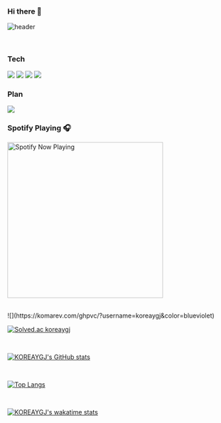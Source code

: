 ### Hi there 👋

<!--
**koreaygj/koreaygj** is a ✨ _special_ ✨ repository because its `README.md` (this file) appears on your GitHub profile.

Here are some ideas to get you started:

- 🔭 I’m currently working on ...
- 🌱 I’m currently learning ...
- 👯 I’m looking to collaborate on ...
- 🤔 I’m looking for help with ...
- 💬 Ask me about ...
- 📫 How to reach me: ...
- 😄 Pronouns: ...
- ⚡ Fun fact: ...
-->
![header](https://capsule-render.vercel.app/api?reversal=ture&animation=fadeIn&fontColor=F5FFFA&FontAlignY=100&type=waving&color=008d62&height=300&section=header&text=KOREAYGJ%20&fontSize=90)

</br>

<h3 alifn="center"> Tech </h3>
  <img src="https://img.shields.io/badge/C-A8B9CC?style=flat-square&logo=C&logoColor=white" />
  <img src="https://img.shields.io/badge/C++-00599c?style=flat-square&logo=C++&logoColor=white" />
  <img src="https://img.shields.io/badge/Java-007396?style=flat-square&logo=Java&logoColor=white" />
  <img src="https://img.shields.io/badge/Kali_Linux-557c94?style=flat-square&logo=Kali_Linux&logoColor=white "/>

<br>

<h3 alifn="center"> Plan </h3>
  <img src="https://img.shields.io/badge/AWS-232F3E?style=flat-square&logo=AWS&logoColor=white"/>
  
<br>

### Spotify Playing 🎧
 [<img src="https://koreaygj.vercel.app/api/spotify-playing" alt="Spotify Now Playing" width="350"/>](https://open.spotify.com/user/koreaygj)

<br>
![](https://komarev.com/ghpvc/?username=koreaygj&color=blueviolet)

<br>

[![Solved.ac
koreaygj](http://mazassumnida.wtf/api/generate_badge?boj={handle})](https://solved.ac/{handle})

<br>

[![KOREAYGJ's GitHub stats](https://github-readme-stats.vercel.app/api?username=koreaygj&show_icons=true&theme=tokyonight)](https://github.com/anuraghazra/github-readme-stats)

<br>

[![Top Langs](https://github-readme-stats.vercel.app/api/top-langs/?username=koreaygj&layout=compact&theme=tokyonight)](https://github.com/anuraghazra/github-readme-stats)

<br>

[![KOREAYGJ's wakatime stats](https://github-readme-stats.vercel.app/api/wakatime?username=koreaygj)](https://github.com/koreaygj/github-readme-stats)
